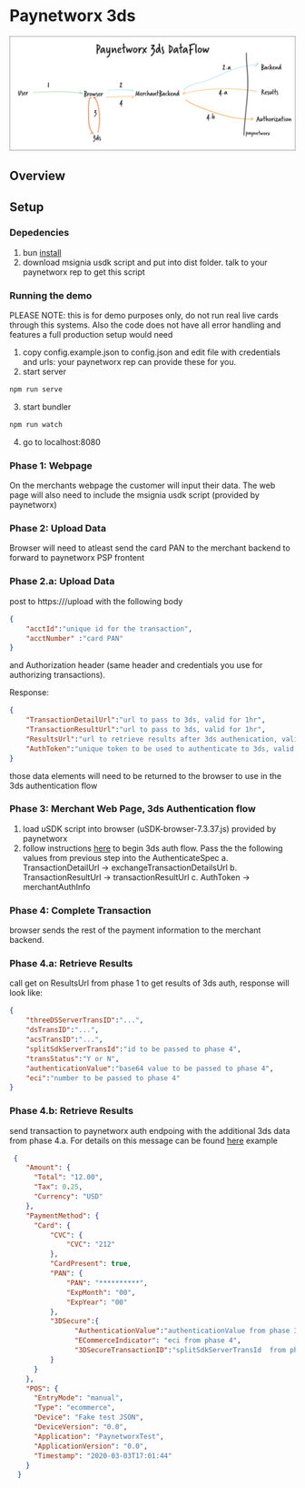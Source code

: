 # Paynetworx 3ds 
![diagram](./static/3ds-flow.svg)

##  Overview

## Setup

### Depedencies
1. bun [install](https://bun.sh/docs/installation)
2. download msignia usdk script and put into dist folder. talk to your paynetworx rep to get this script

### Running the demo
PLEASE NOTE: this is for demo purposes only, do not run real live cards through this systems. Also the code does not have all error handling and features a full production setup would need
1. copy config.example.json to config.json and edit file with credentials and urls: your paynetworx rep can provide these for you. 
2. start server
```bash
npm run serve
```
3. start bundler
```bash
npm run watch
```
4. go to localhost:8080

### Phase 1: Webpage
On the merchants webpage the customer will input their data. The  web page will also need to include the msignia usdk script (provided by paynetworx)

### Phase 2: Upload Data
Browser will need to atleast send the card PAN to the merchant backend to forward to paynetworx PSP frontent

### Phase 2.a: Upload Data
post to https://<paynetworx psp fronent>/upload with the following body
```json
{
    "acctId":"unique id for the transaction",
    "acctNumber" :"card PAN"
}
```
and Authorization header (same header and credentials you use for authorizing transactions).

Response: 

```json
{
    "TransactionDetailUrl":"url to pass to 3ds, valid for 1hr",
    "TransactionResultUrl":"url to pass to 3ds, valid for 1hr",
    "ResultsUrl":"url to retrieve results after 3ds authenication, valid for 1hr",
    "AuthToken":"unique token to be used to authenticate to 3ds, valid for 1hr"
}
```
those data  elements will need to be returned to the browser to use in the 3ds authentication flow


### Phase 3: Merchant Web Page, 3ds Authentication flow
1. load uSDK script into browser (uSDK-browser-7.3.37.js) provided by paynetworx
2. follow instructions [here](https://docs.msignia.com/7.X/usdk-docs/the-flow#callout-1---the-authenticate-method) to begin 3ds auth flow. Pass the the following values from previous step into the AuthenticateSpec
    a. TransactionDetailUrl -> exchangeTransactionDetailsUrl
    b. TransactionResultUrl -> transactionResultUrl
    c. AuthToken -> merchantAuthInfo

### Phase 4: Complete Transaction
browser sends the  rest of the payment information to the merchant backend.

### Phase 4.a: Retrieve Results
call get on ResultsUrl from phase 1 to get results of 3ds auth, response will look like:

```json
{ 
    "threeDSServerTransID":"...",
    "dsTransID":"...",
    "acsTransID":"...",
    "splitSdkServerTransId":"id to be passed to phase 4",
    "transStatus":"Y or N",
    "authenticationValue":"base64 value to be passed to phase 4",
    "eci":"number to be passed to phase 4"
}
```


### Phase 4.b: Retrieve Results
send transaction to paynetworx auth endpoing with the additional 3ds data from phase 4.a. For details on this message can be found [here](https://payment-api-docs.paynetworx.com/) example
 
```json
 {
    "Amount": {
      "Total": "12.00",
      "Tax": 0.25,
      "Currency": "USD"
    },
    "PaymentMethod": {
      "Card": {
          "CVC": {
              "CVC": "212"
          },
          "CardPresent": true,
          "PAN": {
              "PAN": "**********",
              "ExpMonth": "00",
              "ExpYear": "00"
          },
          "3DSecure":{
                "AuthenticationValue":"authenticationValue from phase 3",
                "ECommerceIndicator": "eci from phase 4",
                "3DSecureTransactionID":"splitSdkServerTransId  from phase 3"
          }
      }
    },
    "POS": {
      "EntryMode": "manual",
      "Type": "ecommerce",
      "Device": "Fake test JSON",
      "DeviceVersion": "0.0",
      "Application": "PaynetworxTest",
      "ApplicationVersion": "0.0",
      "Timestamp": "2020-03-03T17:01:44"
    }
  }
```


